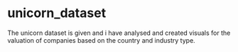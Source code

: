 # unicorn_dataset
The unicorn dataset is given and i have analysed and created visuals for the valuation of companies based on the country and industry type.
